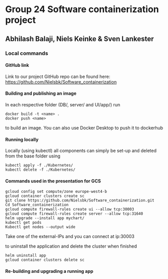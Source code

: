 # Group 24 Software containerization project
## Abhilash Balaji, Niels Keinke & Sven Lankester

### Local commands

#### GitHub link
Link to our project GitHub repo can be found here: https://github.com/Nielsbk/Software_containerization

#### Building and publishing an image
In each respective folder (DB/, server/ and UI/app/) run
```
docker build -t <name> .
docker push <name>
```
to build an image. You can also use Docker Desktop to push it to dockerhub

#### Running locally
Locally (using kubectl) all components can simply be set-up and deleted from the base folder using
```
kubectl apply -f ./Kubernetes/
kubectl delete -f ./Kubernetes/
```

#### Commands used in the presentation for GCS
```
gcloud config set compute/zone europe-west4-b
gcloud container clusters create sc
git clone https://github.com/Nielsbk/Software_containerization.git
Cd Software_containerization
gcloud compute firewall-rules create ui --allow tcp:30003
gcloud compute firewall-rules create server --allow tcp:31640
helm upgrade --install app mychart/
kubectl get pods
Kubectl get nodes --output wide
```
Take one of the external-IPs and you can connect at ip:30003

to uninstall the application and delete the cluster when finished
```
helm uninstall app
gcloud container clusters delete sc
```

#### Re-building and upgrading a running app